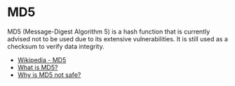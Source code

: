 # MD5

MD5 (Message-Digest Algorithm 5) is a hash function that is currently advised not to be used due to its extensive vulnerabilities. It is still used as a checksum to verify data integrity.

- [Wikipedia - MD5](https://en.wikipedia.org/wiki/MD5)
- [What is MD5?](https://www.techtarget.com/searchsecurity/definition/MD5)
- [Why is MD5 not safe?](https://infosecscout.com/why-md5-is-not-safe/)
